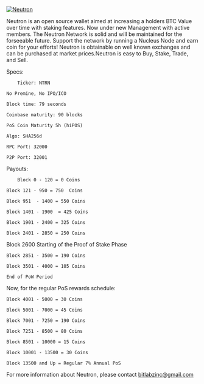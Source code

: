 <a href="http://imgur.com/Ub3OdE9"><img src="http://i.imgur.com/Ub3OdE9.png" title="Neutron" /></a>


Neutron is an open source wallet aimed at increasing a holders BTC Value over time with staking features. Now under new Management with active members. The Neutron Network is solid and will be maintained for the forseeable future.
Support the network by running a Nucleus Node and earn coin for your efforts! Neutron is obtainable on well known exchanges and can be purchased at market prices.Neutron is easy to Buy, Stake, Trade, and Sell. 


Specs:

        Ticker: NTRN

	No Premine, No IPO/ICO

	Block time: 79 seconds

	Coinbase maturity: 90 blocks

	PoS Coin Maturity 5h (hiPOS)

	Algo: SHA256d

	RPC Port: 32000

	P2P Port: 32001


Payouts:

        Block 0 - 120 = 0 Coins

	Block 121 - 950 = 750  Coins

	Block 951  - 1400 = 550 Coins

	Block 1401 - 1900  = 425 Coins

	Block 1901 - 2400 = 325 Coins

	Block 2401 - 2850 = 250 Coins


Block 2600 Starting of the Proof of Stake Phase

	Block 2851 - 3500 = 190 Coins

	Block 3501 - 4000 = 105 Coins

	End of PoW Period


Now, for the regular PoS rewards schedule:

	Block 4001 - 5000 = 30 Coins

	Block 5001 - 7000 = 45 Coins

	Block 7001 - 7250 = 190 Coins

	Block 7251 - 8500 = 80 Coins

	Block 8501 - 10000 = 15 Coins

	Block 10001 - 13500 = 30 Coins

	Block 13500 and Up = Regular 7% Annual PoS


For more information about Neutron, please contact bitlabzinc@gmail.com
